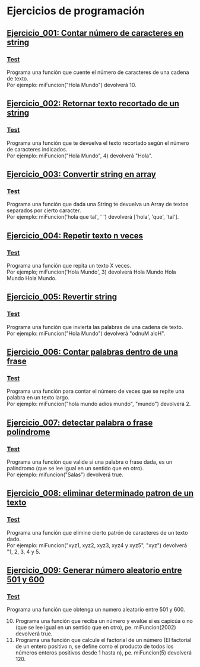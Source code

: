 # Ejercicios de programación

## [Ejercicio_001: Contar número de caracteres en string](https://github.com/clasesucatmarlon/JS_JonMircha/blob/main/programs/CountNumbersCharsString.js)
### [Test](https://github.com/clasesucatmarlon/JS_JonMircha/blob/main/tests/CountNumbersCharsString.test.js)
Programa una función que cuente el número de caracteres de una cadena de texto.  
Por ejemplo: miFuncion("Hola Mundo") devolverá 10.

## [Ejercicio_002: Retornar texto recortado de un string](https://github.com/clasesucatmarlon/JS_JonMircha/blob/main/programs/TrimCharactersOfString.js)
### [Test](https://github.com/clasesucatmarlon/JS_JonMircha/blob/main/tests/TrimCharactersOfString.test.js)
Programa una función que te devuelva el texto recortado según el número de caracteres indicados.  
Por ejemplo: miFuncion("Hola Mundo", 4) devolverá "Hola".


## [Ejercicio_003: Convertir string en array](https://github.com/clasesucatmarlon/JS_JonMircha/blob/main/programs/TransformStringToArray.js)
### [Test](https://github.com/clasesucatmarlon/JS_JonMircha/blob/main/tests/TransformStringToArray.test.js)
Programa una función que dada una String te devuelva un Array de textos separados por cierto caracter.  
Por ejemplo: miFuncion('hola que tal', ' ') devolverá ['hola', 'que', 'tal'].


## [Ejercicio_004: Repetir texto n veces](https://github.com/clasesucatmarlon/JS_JonMircha/blob/main/programs/RepeatTextNTimes.js)
### [Test](https://github.com/clasesucatmarlon/JS_JonMircha/blob/main/tests/RepeatTextNTimes.test.js)
Programa una función que repita un texto X veces.  
Por ejemplo; miFuncion('Hola Mundo', 3) devolverá Hola Mundo Hola Mundo Hola Mundo.


## [Ejercicio_005: Revertir string](https://github.com/clasesucatmarlon/JS_JonMircha/blob/main/programs/ReverseString.js)
### [Test](https://github.com/clasesucatmarlon/JS_JonMircha/blob/main/tests/ReverseString.test.js)
Programa una función que invierta las palabras de una cadena de texto.  
Por ejemplo: miFuncion("Hola Mundo") devolverá "odnuM aloH".


## [Ejercicio_006: Contar palabras dentro de una frase](https://github.com/clasesucatmarlon/JS_JonMircha/blob/main/programs/CountWordsRepeatIntoPhrase.js)
### [Test](https://github.com/clasesucatmarlon/JS_JonMircha/blob/main/tests/CountWordsRepeatIntoPhrase.test.js)
Programa una función para contar el número de veces que se repite una palabra en un texto largo.  
Por ejemplo: miFuncion("hola mundo adios mundo", "mundo") devolverá 2.


## [Ejercicio_007: detectar palabra o frase políndrome](https://github.com/clasesucatmarlon/JS_JonMircha/blob/main/programs/DeterminePalindrome.js)
### [Test](https://github.com/clasesucatmarlon/JS_JonMircha/blob/main/tests/DeterminePalindrome.test.js)
Programa una función que valide si una palabra o frase dada, es un palíndromo (que se lee igual en un sentido que en otro).  
Por ejemplo: mifuncion("Salas") devolverá true.


## [Ejercicio_008: eliminar determinado patron de un texto](https://github.com/clasesucatmarlon/JS_JonMircha/blob/main/programs/DeletePatternIntoPhrase.js)
### [Test](https://github.com/clasesucatmarlon/JS_JonMircha/blob/main/tests/DeletePatternIntoPhrase.test.js)
Programa una función que elimine cierto patrón de caracteres de un texto dado.  
Por ejemplo: miFuncion("xyz1, xyz2, xyz3, xyz4 y xyz5", "xyz") devolverá  "1, 2, 3, 4 y 5.


## [Ejercicio_009: Generar número aleatorio entre 501 y 600](https://github.com/clasesucatmarlon/JS_JonMircha/blob/main/programs/DeletePatternIntoPhrase.js)
### [Test](https://github.com/clasesucatmarlon/JS_JonMircha/blob/main/tests/DeletePatternIntoPhrase.test.js)
Programa una función que obtenga un numero aleatorio entre 501 y 600.


10) Programa una función que reciba un número y evalúe si es capicúa o no (que se lee igual en un sentido que en otro), pe. miFuncion(2002) devolverá true.
11) Programa una función que calcule el factorial de un número (El factorial de un entero positivo n, se define como el producto de todos los números enteros positivos desde 1 hasta n), pe. miFuncion(5) devolverá 120.